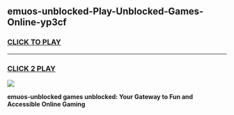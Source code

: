 
## emuos-unblocked-Play-Unblocked-Games-Online-yp3cf
<h3>
<a href="https://premium76.site?title=emuos-unblocked&ref=25A">CLICK TO PLAY</a></h3>
<hr>

<h3>
<a href="https://premium76.site?title=emuos-unblocked&ref=25A">CLICK 2 PLAY</a>
  
</h3>

<a href="https://premium76.site?title=emuos-unblocked&ref=25A"><img src="https://clearcache.store/games.png"></a>


**emuos-unblocked games unblocked: Your Gateway to Fun and Accessible Online Gaming**
